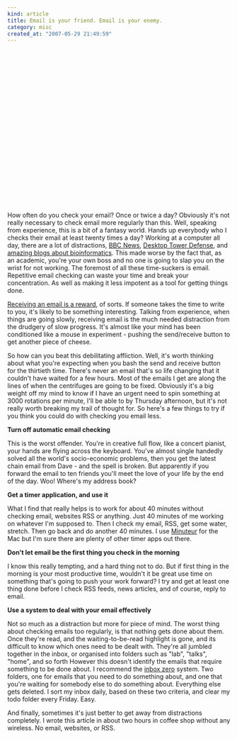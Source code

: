 ```yaml
--- 
kind: article
title: Email is your friend. Email is your enemy.
category: misc
created_at: "2007-05-29 21:49:59"
---
```

<object height="350" width="425">
<param value="http://www.youtube.com/v/gIYR6VHRkyE" name="movie"></param>  <embed src="http://www.youtube.com/v/gIYR6VHRkyE" type="application/x-shockwave-flash" height="350" width="425"></embed>  </object></p>
How often do you check your email? Once or twice a day? Obviously it's not really necessary to check email more regularly than this. Well, speaking from experience, this is a bit of a fantasy world. Hands up everybody who I checks their email at least twenty times a day?<!--more--> Working at a computer all day, there are a lot of distractions, <a href="http://news.bbc.co.uk/">BBC News</a>, <a href="http://www.handdrawngames.com/DesktopTD/">Desktop Tower Defense</a>, and <a href="http://www.bioinformaticszen.com/">amazing blogs about bioinformatics</a>. This made worse by the fact that, as an academic, you're your own boss and no one is going to slap you on the wrist for not working. The foremost of all these time-suckers is email. Repetitive email checking can waste your time and break your concentration. As well as making it less impotent as a tool for getting things done.<a href="http://headrush.typepad.com/creating_passionate_users/2006/03/clicker_trained.html"></a>

<a href="http://headrush.typepad.com/creating_passionate_users/2006/03/clicker_trained.html">Receiving an email is a reward</a>, of sorts. If someone takes the time to write to you, it's likely to be something interesting. Talking from experience, when things are going slowly, receiving email is the much needed distraction from the drudgery of slow progress. It's almost like your mind has been conditioned like a mouse in experiment - pushing the send/receive button to get another piece of cheese.

So how can you beat this debilitating affliction. Well, it's worth thinking about what you're expecting when you bash the send and receive button for the thirtieth time. There's never an email that's so life changing that it couldn't have waited for a few hours. Most of the emails I get are along the lines of when the centrifuges are going to be fixed. Obviously it's a big weight off my mind to know if I have an urgent need to spin something at 3000 rotations per minute, I'll be able to by Thursday afternoon, but it's not really worth breaking my trail of thought for. So here's a few things to try if you think you could do with checking you email less.

<strong>Turn off automatic email checking</strong>

This is the worst offender. You're in creative full flow, like a concert pianist, your hands are flying across the keyboard. You've almost single handedly solved all the world's socio-economic problems, then you get the latest chain email from Dave - and the spell is broken. But apparently if you forward the email to ten friends you'll meet the love of your life by the end of the day. Woo! Where's my address book?

<strong>Get a timer application, and use it</strong>

What I find that really helps is to work for about 40 minutes without checking email, websites RSS or anything. Just 40 minutes of me working on whatever I'm supposed to. Then I check my email, RSS, get some water, stretch. Then go back and do another 40 minutes. I use <a href="http://perso.orange.fr/philippe.galmel/index_mac.html">Minuteur</a> for the Mac but I'm sure there are plenty of other timer apps out there.

<strong>Don't let email be the first thing you check in the morning</strong>

I know this really tempting, and a hard thing not to do. But if first thing in the morning is your most productive time, wouldn't it be great use time on something that's going to push your work forward? I try and get at least one thing done before I check RSS feeds, news articles, and of course, reply to email.

<strong>Use a system to deal with your email effectively</strong>

Not so much as a distraction but more for piece of mind. The worst thing about checking emails too regularly, is that nothing gets done about them. Once they're read, and the waiting-to-be-read highlight is gone, and its difficult to know which ones need to be dealt with. They're all jumbled together in the inbox, or organised into folders such as "lab", "talks", "home", and so forth However this doesn't identify the emails that require something to be done about. I recommend the <a href="http://www.43folders.com/izero/">inbox zero</a> system. Two folders, one for emails that you need to do something about, and one that you're waiting for somebody else to do something about. Everything else gets deleted. I sort my inbox daily, based on these two criteria, and clear my todo folder every Friday. Easy.

And finally, sometimes it's just better to get away from distractions completely. I wrote this article in about two hours in coffee shop without any wireless. No email, websites, or RSS.
